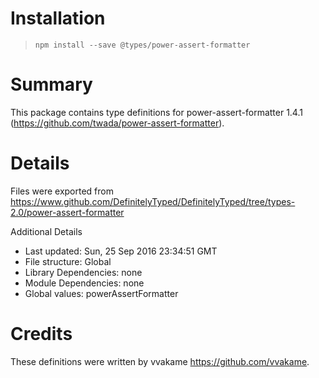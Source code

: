 # Installation
> `npm install --save @types/power-assert-formatter`

# Summary
This package contains type definitions for power-assert-formatter 1.4.1 (https://github.com/twada/power-assert-formatter).

# Details
Files were exported from https://www.github.com/DefinitelyTyped/DefinitelyTyped/tree/types-2.0/power-assert-formatter

Additional Details
 * Last updated: Sun, 25 Sep 2016 23:34:51 GMT
 * File structure: Global
 * Library Dependencies: none
 * Module Dependencies: none
 * Global values: powerAssertFormatter

# Credits
These definitions were written by vvakame <https://github.com/vvakame>.
